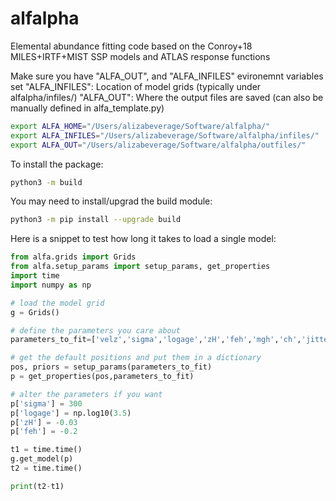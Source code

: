 # alfalpha
Elemental abundance fitting code based on the Conroy+18 MILES+IRTF+MIST SSP models and ATLAS response functions

Make sure you have "ALFA_OUT", and "ALFA_INFILES" evironemnt variables set
"ALFA_INFILES": Location of model grids (typically under alfalpha/infiles/)
"ALFA_OUT": Where the output files are saved (can also be manually defined in alfa_template.py)

``` bash
export ALFA_HOME="/Users/alizabeverage/Software/alfalpha/"
export ALFA_INFILES="/Users/alizabeverage/Software/alfalpha/infiles/"
export ALFA_OUT="/Users/alizabeverage/Software/alfalpha/outfiles/"
```

To install the package:
``` bash
python3 -m build
```

You may need to install/upgrad the build module:
``` bash
python3 -m pip install --upgrade build
```


Here is a snippet to test how long it takes to load a single model:

``` python
from alfa.grids import Grids
from alfa.setup_params import setup_params, get_properties
import time
import numpy as np

# load the model grid
g = Grids()

# define the parameters you care about
parameters_to_fit=['velz','sigma','logage','zH','feh','mgh','ch','jitter']

# get the default positions and put them in a dictionary
pos, priors = setup_params(parameters_to_fit)
p = get_properties(pos,parameters_to_fit)

# alter the parameters if you want
p['sigma'] = 300
p['logage'] = np.log10(3.5)
p['zH'] = -0.03
p['feh'] = -0.2

t1 = time.time()
g.get_model(p)
t2 = time.time()

print(t2-t1)
```

